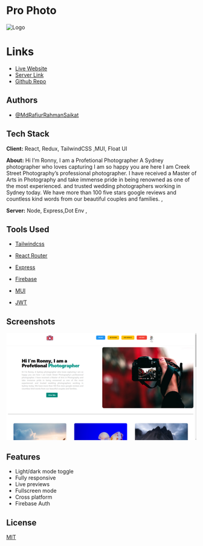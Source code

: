 # Pro Photo

![Logo](./src/Assest/logo.ico)



# Links

- [Live Website]( https://my-review-32ae3.web.app/)
- [Server Link](https://review-server-iota.vercel.app/)
- [Github Repo](https://github.com/Porgramming-Hero-web-course/b6a11-service-review-client-side-MdRafiurRahmanSaikat)

## Authors

- [@MdRafiurRahmanSaikat](https://github.com/MdRafiurRahmanSaikat/)

## Tech Stack

**Client:** React, Redux, TailwindCSS ,MUI, Float UI

**About:** Hi I’m Ronny, I am a Profetional Photographer  A Sydney photographer who loves capturing I am so happy you are here I am Creek Street Photography’s professional photographer. I have received a Master of Arts in Photography and take immense pride in being renowned as one of the most experienced. and trusted wedding photographers working in Sydney today. We have more than 100 five stars google reviews and countless kind words from our beautiful couples and families. ,

**Server:** Node, Express,Dot Env ,


## Tools Used

- [Tailwindcss](https://tailwindcss.com/)
- [React Router](https://reactrouter.com/en/main)

- [Express](https://expressjs.com/)
- [Firebase](https://firebase.google.com/)
- [MUI](https://expressjs.com/)
- [JWT](https://firebase.google.com/)

## Screenshots

![App Screenshot](./src/Assest/Screenshot.png)

## Features

- Light/dark mode toggle
- Fully responsive
- Live previews
- Fullscreen mode
- Cross platform
- Firebase Auth

## License

[MIT](https://choosealicense.com/licenses/mit/)

